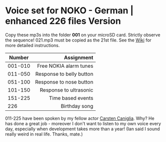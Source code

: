 # Voice set for NOKO - German | enhanced 226 files Version

Copy these mp3s into the folder **001** on your microSD card. Strictly observe the sequence!
021.mp3 must be copied as the 21st file. See the [Wiki](https://github.com/NikolaiRadke/NOKO/wiki/SDKarte) for more detailed instructions.


| Number  | Assignment               |
| --------|-------------------------:|
| 001-010 | Free NOKIA alarm tunes   |
| 011-050 | Response to belly button |
| 051-100 | Response to nose button  |
| 101-150 | Response to ultrasonic   |
| 151-225 | Time based events        |
| 226     | Birthday song            |

011-225 have been spoken by my fellow actor [Carsten Caniglia](http://www.carstencaniglia.com). Why? 
He has done a great job - moreover I don't want to listen to my own voice every day, especially when development takes more than a year! (Ian said I sound really weird in real life. Thanks, mate.)
